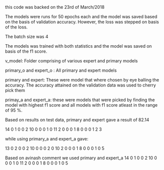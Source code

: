 this code was backed on the 23rd of March/2018

The models were runs for 50 epochs each and the model was saved based on the basis of validation accuracy. However, the loss was stepped on basis of the loss.

The batch size was 4

The models was trained with both statistics and the model was saved on basis of the f1 score. 


v_model:
Folder comprising of various expert and primary models

primary_o and expert_o : All primary and expert models

primary and expert: These were model that where chosen by eye balling the accuracy. The accuracy attained on the validation data was used to cherry pick them

primay_a and expert_a: these were models that were picked by finding the model with highest f1 score and all models with f1 score atleast in the range of  95 %.


Based on results on test data, primary and expert gave a result of 82.14


14 0 1 0 0
2 10 0 0 0
1 0 11 2 0
0 0  1 8 0
0 0 1  2 3


while using primary_a and expert_a gave:

13 0 2 0 0
2 10 0 0 0
2 0 10 2 0
0 0 1  8 0
0 0 1  0 5 

Based on avinash comment we used primary and expert_a
14 0 1 0 0
2 10 0 0 0
1 0 11 2 0
0 0  1 8 0
0 0 1  0 5 

